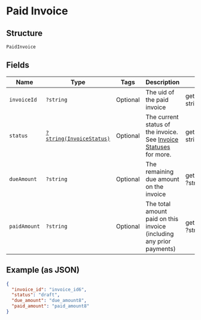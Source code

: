 
# Paid Invoice

## Structure

`PaidInvoice`

## Fields

| Name | Type | Tags | Description | Getter | Setter |
|  --- | --- | --- | --- | --- | --- |
| `invoiceId` | `?string` | Optional | The uid of the paid invoice | getInvoiceId(): ?string | setInvoiceId(?string invoiceId): void |
| `status` | [`?string(InvoiceStatus)`](../../doc/models/invoice-status.md) | Optional | The current status of the invoice. See [Invoice Statuses](https://maxio.zendesk.com/hc/en-us/articles/24252287829645-Advanced-Billing-Invoices-Overview#invoice-statuses) for more. | getStatus(): ?string | setStatus(?string status): void |
| `dueAmount` | `?string` | Optional | The remaining due amount on the invoice | getDueAmount(): ?string | setDueAmount(?string dueAmount): void |
| `paidAmount` | `?string` | Optional | The total amount paid on this invoice (including any prior payments) | getPaidAmount(): ?string | setPaidAmount(?string paidAmount): void |

## Example (as JSON)

```json
{
  "invoice_id": "invoice_id6",
  "status": "draft",
  "due_amount": "due_amount8",
  "paid_amount": "paid_amount8"
}
```

